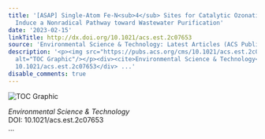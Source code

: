 ```yaml
---
title: '[ASAP] Single-Atom Fe‑N<sub>4</sub> Sites for Catalytic Ozonation to Selectively
  Induce a Nonradical Pathway toward Wastewater Purification'
date: '2023-02-15'
linkTitle: http://dx.doi.org/10.1021/acs.est.2c07653
source: 'Environmental Science & Technology: Latest Articles (ACS Publications)'
description: '<p><img src="https://pubs.acs.org/cms/10.1021/acs.est.2c07653/asset/images/medium/es2c07653_0006.gif"
  alt="TOC Graphic"/></p><div><cite>Environmental Science & Technology</cite></div><div>DOI:
  10.1021/acs.est.2c07653</div> ...'
disable_comments: true
---
```

<p><img src="https://pubs.acs.org/cms/10.1021/acs.est.2c07653/asset/images/medium/es2c07653_0006.gif" alt="TOC Graphic"/></p><div><cite>Environmental Science & Technology</cite></div><div>DOI: 10.1021/acs.est.2c07653</div> ...